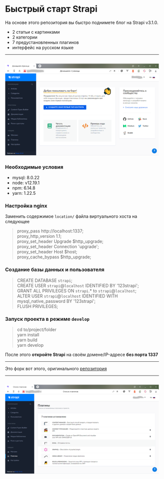 # Быстрый старт Strapi

На основе этого репозитория вы быстро поднимете блог на Strapi v3.1.0.
 
* 2 статьи с картинками
* 2 категории
* 7 предустановленных плагинов
* интерфейс на русском языке


---  
![главная страница](screenshot/img01.png)
---  

### Необходимые условия

* mysql: 8.0.22
* node: v12.19.1
* npm: 6.14.8
* yarn: 1.22.5


### Настройка nginx  


Заменить содержимое `location/` файла виртуального хоста на следующее  

>proxy_pass http://localhost:1337;  
>proxy_http_version 1.1;  
>proxy_set_header Upgrade $http_upgrade;  
>proxy_set_header Connection 'upgrade';  
>proxy_set_header Host $host;  
>proxy_cache_bypass $http_upgrade;


### Создание базы данных и пользователя  


>CREATE DATABASE `strapi`;  
>CREATE USER `strapi`@`localhost` IDENTIFIED BY '123strapi';  
>GRANT ALL PRIVILEGES ON `strapi`.* to `strapi`@`localhost`;  
>ALTER USER `strapi`@`localhost` IDENTIFIED WITH mysql_native_password BY '123strapi';  
>FLUSH PRIVILEGES;


### Запуск проекта в режиме `develop` 


>cd to/project/folder  
>yarn install  
>yarn build  
>yarn develop  

После этого **откройте Strapi** на своём домене/IP-адресе **без порта 1337**

---  

Это форк вот этого, оригинального [репозитория](https://github.com/strapi/strapi-starter-blog.git)

---  
![страница плагинов](screenshot/img02.png)
---  